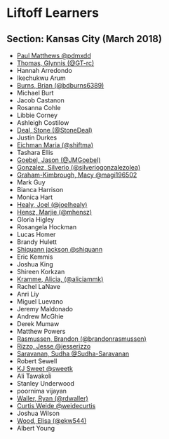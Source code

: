 # Liftoff Learners

## Section: Kansas City (March 2018)

- [Paul Matthews @pdmxdd](https://github.com/pdmxdd/liftoff-assignments)
- [Thomas, Glynnis (@GT-rc)](https://github.com/GT-rc/liftoff-assignments)
- Hannah Arredondo
- Ikechukwu Arum
- [Burns, Brian (@bdburns6389)](https://github.com/bdburns6389/liftoff-assignments)
- Michael Burt
- Jacob Castanon
- Rosanna Cohle
- Libbie Corney
- Ashleigh Costilow
- [Deal, Stone (@StoneDeal)](https://github.com/StoneDeal/liftoff-assignments)
- Justin Durkes
- [Eichman Maria (@shiftma)](https://github.com/shiftma/liftoff-assignments)
- Tashara Ellis
- [Goebel, Jason (@JMGoebel)](https://github.com/JMGoebel/liftoff-assignments)
- [Gonzalez, Silverio (@silveriogonzalezolea)](https://github.com/silveriogonzalezolea/liftoff-assignments)
- [Graham-Kimbrough, Macy @magi196502](https://github.com/magi196502/liftoff-assignments)
- Mark Guy
- Bianca Harrison
- Monica Hart
- [Healy, Joel (@joelhealy)](https://github.com/joelhealy/liftoff-assignments)
- [Hensz, Marjie (@mhensz)](https://github.com/mhensz/liftoff-assignments)
- Gloria Higley
- Rosangela Hockman
- Lucas Homer
- Brandy Hulett
- [Shiquann jackson @shiquann](https://github.com/shiquann/liftoff-assignments.git)
- Eric Kemmis
- Joshua King
- Shireen Korkzan
- [Kramme, Alicia, (@aliciammk)](https://github.com/aliciammk/liftoff-assignments)
- Rachel LaNave
- Anri Liy
- Miguel Luevano
- Jeremy Maldonado
- Andrew McGhie
- Derek Mumaw
- Matthew Powers
- [Rasmussen, Brandon (@brandonrasmussen)](https://github.com/brandonrasmussen/liftoff-assignments) 
- [Rizzo, Jesse @jesserizzo](https://github.com/jesserizzo/liftoff-assignments)
- [Saravanan, Sudha @Sudha-Saravanan](https://github.com/Sudha-Saravanan/liftoff-assignments.git)
- Robert Sewell
- [KJ Sweet @sweetk](https://github.com/sweetk/liftoff-assignments)
- Ali Tawakoli
- Stanley Underwood
- poornima vijayan
- [Waller, Ryan (@rdwaller)](https://github.com/rdwaller/liftoff-assignments)
- [Curtis Weide @weidecurtis](https://www.github.com/weidecurtis/liftoff-assignments)
- Joshua Wilson
- [Wood, Elisa (@ekw544)](https://github.com/ekw544/liftoff-assignments)
- Albert Young

